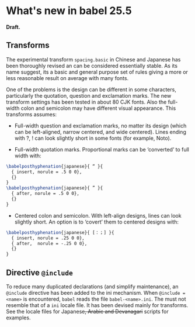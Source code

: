 # What's new in babel 25.5

**Draft.**

## Transforms

The experimental transform `spacing.basic` in Chinese and Japanese has
been thoroughly revised an can be considered essentially stable. As its
name suggest, its a basic and general purpose set of rules giving a more or
less reasonable result on average with many fonts.

One of the problems is the design can be different in some characters,
particularly the quotation, question and exclamation marks. The new
transform settings has been tested in about 80 CJK fonts. Also the
full-width colon and semicolon may have different visual appearance.
This transforms assumes:

* Full-width question and exclamation marks, no matter its design
  (which can be left-aligned, narrow centered, and wide centered).
  Lines ending with ?, ! can look slightly short in some fonts (for
  example, Noto).

* Full-width quotation marks. Proportional marks can be ‘converted’
to full width with:
```tex
\babelposthyphenation{japanese}{ “ }{
  { insert, norule = .5 0 0},
  {}
}
\babelposthyphenation{japanese}{ ” }{
  { after, norule = .5 0 0},
  {}
}
```
* Centered colon and semicolon. With left-align designs, lines can look
  slightly short. An option is to ‘covert’ them to centered designs
  with:
```tex
\babelposthyphenation{japanese}{ [：；] }{
  { insert, norule = .25 0 0},
  { after,  norule = -.25 0 0},
  {}
}
```

## Directive `@include` 

To reduce many duplicated declarations (and simplify maintenance), an
`@include` directive has been added to the ini mechanism. When
`@include = <name>` is encountered, `babel` reads the file
`babel-<name>.ini`. The <name> must not resemble that of a `ini` locale
file. It has been devised mainly for transforms. See the locale files
for Japanese<del>, Arabic and Devanagari</del> scripts for examples.
